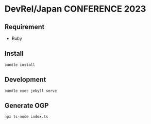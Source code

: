 # DevRel/Japan CONFERENCE 2023

## Requirement

- Ruby

## Install

```
bundle install
```

## Development

```
bundle exec jekyll serve
```

## Generate OGP

```
npx ts-node index.ts
```

